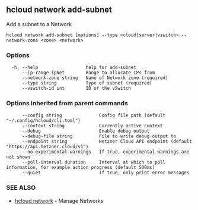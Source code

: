 ## hcloud network add-subnet

Add a subnet to a Network

```
hcloud network add-subnet [options] --type <cloud|server|vswitch> --network-zone <zone> <network>
```

### Options

```
  -h, --help                  help for add-subnet
      --ip-range ipNet        Range to allocate IPs from
      --network-zone string   Name of Network zone (required)
      --type string           Type of subnet (required)
      --vswitch-id int        ID of the vSwitch
```

### Options inherited from parent commands

```
      --config string              Config file path (default "~/.config/hcloud/cli.toml")
      --context string             Currently active context
      --debug                      Enable debug output
      --debug-file string          File to write debug output to
      --endpoint string            Hetzner Cloud API endpoint (default "https://api.hetzner.cloud/v1")
      --no-experimental-warnings   If true, experimental warnings are not shown
      --poll-interval duration     Interval at which to poll information, for example action progress (default 500ms)
      --quiet                      If true, only print error messages
```

### SEE ALSO

* [hcloud network](hcloud_network.md)	 - Manage Networks
